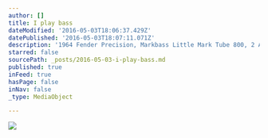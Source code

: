 ```yaml
---
author: []
title: I play bass
dateModified: '2016-05-03T18:06:37.429Z'
datePublished: '2016-05-03T18:07:11.071Z'
description: '1964 Fender Precision, Markbass Little Mark Tube 800, 2 Ashdown 4x10s'
starred: false
sourcePath: _posts/2016-05-03-i-play-bass.md
published: true
inFeed: true
hasPage: false
inNav: false
_type: MediaObject

---
```

![](https://the-grid-user-content.s3-us-west-2.amazonaws.com/13afd4d2-ac67-489c-8656-b8f0b998a3c5.jpg)